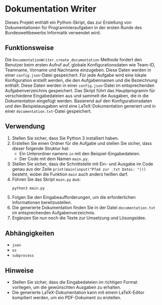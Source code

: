 # Dokumentation Writer

Dieses Projekt enthält ein Python-Skript, das zur Erstellung von Dokumentationen für Programmieraufgaben in der ersten Runde des Bundeswettbewerbs Informatik verwendet wird. 

## Funktionsweise

Die `DocumentationWriter.create_documentation` Methode fordert den Benutzer beim ersten Aufruf auf, globale Konfigurationsdaten wie Team-ID, Teamname, Vorname und Nachname einzugeben. Diese Daten werden in einer `config.json`-Datei gespeichert.
Für jede Aufgabe wird eine lokale Konfiguration erstellt werden, die den Aufgabennamen und die Bezeichnung enthält. Diese Daten werden in einer `config.json`-Datei im entsprechenden Aufgabenverzeichnis gespeichert.
Das Skript führt das Hauptprogramm für verschiedene Eingabedateien aus und sammelt die Ausgaben, die in die Dokumentation eingefügt werden.
Basierend auf den Konfigurationsdaten und den Beispielausgaben wird eine LaTeX-Dokumentation generiert und in einer `documentation.txt`-Datei gespeichert.

## Verwendung

1. Stellen Sie sicher, dass Sie Python 3 installiert haben.
2. Erstellen Sie einen Ordner für die Aufgabe und stellen Sie sicher, dass dieser folgende Struktur hat:
   - Ein Unterordner namens `in` mit den Beispiel-Eingabedateien.
   - Der Code mit dem Namen `main.py`.
3. Stellen Sie sicher, dass die Schnittstelle mit Ein- und Ausgabe im Code genau aus der Zeile `print(main(input("Pfad zur .txt Datei: ")))` besteht, wobei die Funktion `main` auch anders heißen darf.
4. Führen Sie das Skript `main.py` aus:
   ```bash
   python3 main.py
   ```
5. Folgen Sie den Eingabeaufforderungen, um die erforderlichen Informationen bereitzustellen.
6. Die generierte Dokumentation finden Sie in der Datei `documentation.txt` im entsprechenden Aufgabenverzeichnis.
7. Ergänzen Sie nun noch die Texte zur Umsetzung und Lösungsidee.

## Abhängigkeiten

- `json`
- `os`
- `subprocess`

## Hinweise

- Stellen Sie sicher, dass die Eingabedateien im richtigen Format vorliegen, um die gewünschten Ausgaben zu erhalten.
- Die generierte LaTeX-Dokumentation kann mit einem LaTeX-Editor kompiliert werden, um ein PDF-Dokument zu erstellen.
